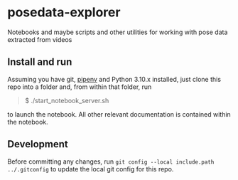 # posedata-explorer

Notebooks and maybe scripts and other utilities for working with pose data extracted from videos

## Install and run

Assuming you have git, [pipenv](https://pipenv.pypa.io/en/latest/) and Python 3.10.x installed, just clone this repo into a folder and, from within that folder, run

> $ ./start_notebook_server.sh

to launch the notebook. All other relevant documentation is contained within the notebook.

## Development

Before committing any changes, run `git config --local include.path ../.gitconfig` to update the local git config for this repo.